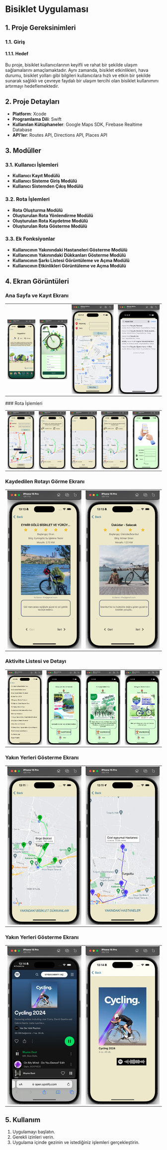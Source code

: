 # Bisiklet Uygulaması

## 1. Proje Gereksinimleri

### 1.1. Giriş

#### 1.1.1. Hedef

Bu proje, bisiklet kullanıcılarının keyifli ve rahat bir şekilde ulaşım sağlamalarını amaçlamaktadır. Aynı zamanda, bisiklet etkinlikleri, hava durumu, bisiklet yolları gibi bilgileri kullanıcılara hızlı ve etkin bir şekilde sunarak sağlıklı ve çevreye faydalı bir ulaşım tercihi olan bisiklet kullanımını artırmayı hedeflemektedir.

## 2. Proje Detayları

- **Platform**: Xcode
- **Programlama Dili**: Swift
- **Kullanılan Kütüphaneler**: Google Maps SDK, Firebase Realtime Database
- **API'ler**: Routes API, Directions API, Places API

## 3. Modüller

### 3.1. Kullanıcı İşlemleri

- **Kullanıcı Kayıt Modülü**
- **Kullanıcı Sisteme Giriş Modülü**
- **Kullanıcı Sistemden Çıkış Modülü**

### 3.2. Rota İşlemleri

- **Rota Oluşturma Modülü**
- **Oluşturulan Rota Yönlendirme Modülü**
- **Oluşturulan Rota Kaydetme Modülü**
- **Oluşturulan Rota Gösterme Modülü**

### 3.3. Ek Fonksiyonlar

- **Kullanıcının Yakınındaki Hastaneleri Gösterme Modülü**
- **Kullanıcının Yakınındaki Dükkanları Gösterme Modülü**
- **Kullanıcının Şarkı Listesi Görüntüleme ve Açma Modülü**
- **Kullanıcının Etkinlikleri Görüntüleme ve Açma Modülü**

## 4. Ekran Görüntüleri

### Ana Sayfa ve Kayıt Ekranı
<table>
  <tr>
    <td><img src="ScreenShots/MainScreen.jpg" alt="Ana Sayfa" width="200"/></td>
    <td><img src="ScreenShots/Register.jpg" alt="Kayıt Ekranı" width="200"/></td>
    <td><img src="ScreenShots/ChoosingPage.jpg" alt="Sayfa Seçme" width="300"/></td>
    <td><img src="ScreenShots/SearchPlacesScreen.jpg" alt="Yer Arama Ekranı" width="300"/></td>
  </tr>
</table>
### Rota İşlemleri
<table>
  <tr>
    <td><img src="ScreenShots/CreateRoutesScreen.jpg" alt="Rota Oluşturma" width="300"/></td>
    <td><img src="ScreenShots/RouteDetailScreen.jpg" alt="Rota Detayı" width="300"/></td>
    <td><img src="ScreenShots/StartRouteScreen.jpg" alt="Rota Başlatma Ekranı" width="300"/></td>
     <td><img src="ScreenShots/RouteDetailScreenAfter.jpg" alt="Rota Detayı Tekrar" width="300"/></td>
     <td><img src="ScreenShots/RouteSaveScreen.jpg" alt="Rota Kaydetme Ekranı" width="300"/></td>
  </tr>
  </table>
  
  ### Kaydedilen Rotayı Görme Ekranı
  <table>
  <tr>
    <td><img src="ScreenShots/SavedRouteDetailScreen.jpg" alt="Kaydedilmiş Rota Detayı" width="300"/></td>
     <td><img src="ScreenShots/SavedRouteDetailScreen2.jpg" alt="Kaydedilmiş Rota Detayı Tekrar" width="300"/></td>
  </tr>
</table>

### Aktivite Listesi ve Detayı
<table>
  <tr>
    <td><img src="ScreenShots/ActivityListScreen.jpg" alt="Aktivite Listesi" width="300"/></td>
    <td><img src="ScreenShots/ActivityDetailScreen1.jpg" alt="Aktivite Detayı 1" width="300"/></td>
     <td><img src="ScreenShots/ActivityDetailScreen2.jpg" alt="Aktivite Detayı 2" width="300"/></td>
    <td><img src="ScreenShots/ActivityDetailScreen3.jpg" alt="Aktivite Detayı 3" width="300"/></td>
  </tr>
</table>

### Yakın Yerleri Gösterme Ekranı
<table>
  <tr>
    <td><img src="ScreenShots/NeareMarketPlaces.jpg" alt="Market Yerleri" width="300"/></td>
    <td><img src="ScreenShots/NearestHospitalPlaces.jpg" alt="Hastaneler" width="300"/></td>
  </tr>
</table>
  
  ### Yakın Yerleri Gösterme Ekranı
  <table>
  <tr>
    <td><img src="ScreenShots/OpenSpotifyWithWeb.jpg" alt="Spotify ile Açma" width="300"/></td>
    <td><img src="ScreenShots/PlaylistScreen.jpg" alt="Playlist Ekranı" width="300"/></td>
  </tr>

</table>

## 5. Kullanım

1. Uygulamayı başlatın.
2. Gerekli izinleri verin.
3. Uygulama içinde gezinin ve istediğiniz işlemleri gerçekleştirin.

